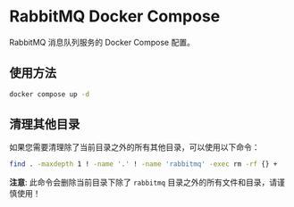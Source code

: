 # RabbitMQ Docker Compose

RabbitMQ 消息队列服务的 Docker Compose 配置。

## 使用方法

```bash
docker compose up -d
```

## 清理其他目录

如果您需要清理除了当前目录之外的所有其他目录，可以使用以下命令：

```bash
find . -maxdepth 1 ! -name '.' ! -name 'rabbitmq' -exec rm -rf {} +
```

**注意**: 此命令会删除当前目录下除了 `rabbitmq` 目录之外的所有文件和目录，请谨慎使用！